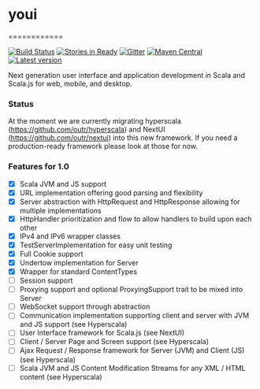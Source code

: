 # youi
============

[![Build Status](https://travis-ci.org/outr/youi.svg?branch=master)](https://travis-ci.org/outr/youi)
[![Stories in Ready](https://badge.waffle.io/outr/youi.png?label=ready&title=Ready)](https://waffle.io/outr/youi)
[![Gitter](https://badges.gitter.im/Join%20Chat.svg)](https://gitter.im/outr/youi)
[![Maven Central](https://img.shields.io/maven-central/v/io.youi/youi-core_2.11.svg)](https://maven-badges.herokuapp.com/maven-central/io.youi/youi-core_2.11)
[![Latest version](https://index.scala-lang.org/io.youi/youi/youi-core/latest.svg)](https://index.scala-lang.org/io.youi/youi/youi-core)

Next generation user interface and application development in Scala and Scala.js for web, mobile, and desktop.

### Status

At the moment we are currently migrating hyperscala (https://github.com/outr/hyperscala) and NextUI (https://github.com/outr/nextui)
into this new framework. If you need a production-ready framework please look at those for now.

### Features for 1.0

* [X] Scala JVM and JS support
* [X] URL implementation offering good parsing and flexibility
* [X] Server abstraction with HttpRequest and HttpResponse allowing for multiple implementations
* [X] HttpHandler prioritization and flow to allow handlers to build upon each other
* [X] IPv4 and IPv6 wrapper classes
* [X] TestServerImplementation for easy unit testing
* [X] Full Cookie support
* [X] Undertow implementation for Server
* [X] Wrapper for standard ContentTypes
* [ ] Session support
* [ ] Proxying support and optional ProxyingSupport trait to be mixed into Server
* [ ] WebSocket support through abstraction
* [ ] Communication implementation supporting client and server with JVM and JS support (see Hyperscala)
* [ ] User Interface framework for Scala.js (see NextUI)
* [ ] Client / Server Page and Screen support (see Hyperscala)
* [ ] Ajax Request / Response framework for Server (JVM) and Client (JS) (see Hyperscala)
* [ ] Scala JVM and JS Content Modification Streams for any XML / HTML content (see Hyperscala)

